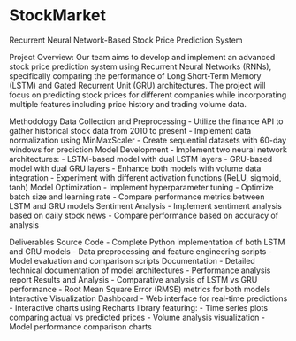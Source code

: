 # StockMarket

Recurrent Neural Network-Based Stock Price Prediction System

Project Overview:
    Our team aims to develop and implement an advanced stock price prediction system using Recurrent Neural Networks (RNNs), specifically comparing the performance of Long Short-Term Memory (LSTM) and Gated Recurrent Unit (GRU) architectures. The project will focus on predicting stock prices for different companies while incorporating multiple features including price history and trading volume data. 

Methodology
    Data Collection and Preprocessing
    - Utilize the finance API to gather historical stock data from 2010 to present
    - Implement data normalization using MinMaxScaler
    - Create sequential datasets with 60-day windows for prediction
Model Development
    - Implement two neural network architectures:
        - LSTM-based model with dual LSTM layers
        - GRU-based model with dual GRU layers
    - Enhance both models with volume data integration
    - Experiment with different activation functions (ReLU, sigmoid, tanh)
Model Optimization
    - Implement hyperparameter tuning
    - Optimize batch size and learning rate
    - Compare performance metrics between LSTM and GRU models
Sentiment Analysis
    - Implement sentiment analysis based on daily stock news
    - Compare performance based on accuracy of analysis

Deliverables
    Source Code
        - Complete Python implementation of both LSTM and GRU models
        - Data preprocessing and feature engineering scripts
        - Model evaluation and comparison scripts
    Documentation
        - Detailed technical documentation of model architectures
        - Performance analysis report
    Results and Analysis
        - Comparative analysis of LSTM vs GRU performance
        - Root Mean Square Error (RMSE) metrics for both models
    Interactive Visualization Dashboard
        - Web interface for real-time predictions
        - Interactive charts using Recharts library featuring:
            - Time series plots comparing actual vs predicted prices
            - Volume analysis visualization
            - Model performance comparison charts
